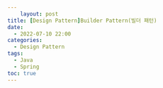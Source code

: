 ```yaml
---
    layout: post
title: [Design Pattern]Builder Pattern(빌더 패턴)
date:
  - 2022-07-10 22:00
categories:
  - Design Pattern
tags:
  - Java
  - Spring
toc: true
---
```

